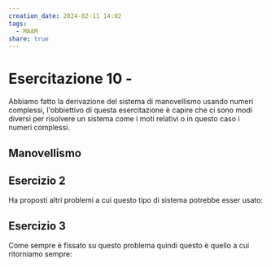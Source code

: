 ```yaml
---
creation_date: 2024-02-11 14:02
tags:
  - MAAM
share: true
---
```

# Esercitazione 10 - 

Abbiamo fatto la derivazione del sistema di manovellismo usando numeri complessi, l'obbiettivo di questa esercitazione è capire che ci sono modi diversi per risolvere un sistema come i moti relativi o in questo caso i numeri complessi.

## Manovellismo

<!DIagramma e tutti i calcoli>

## Esercizio 2

<!Diagramma esercizio 2>

Ha proposti altri problemi a cui questo tipo di sistema potrebbe esser usato:

<!Diagramma problemi proposti>

## Esercizio 3

Come sempre è fissato su questo problema quindi questo è quello a cui ritorniamo sempre:

<!Diagramma esercizio cerchio vincolato a carello e >


